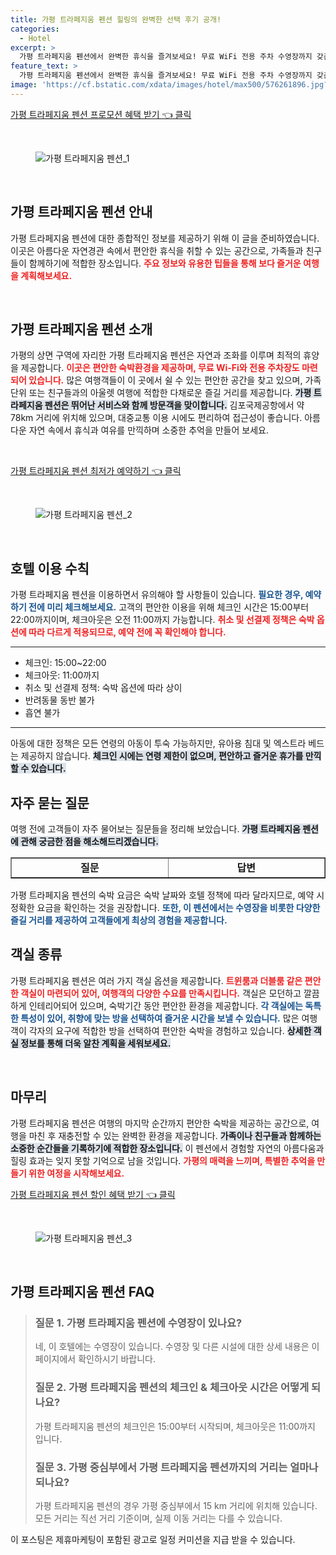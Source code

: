 ```yaml
---
title: 가평 트라페지움 펜션 힐링의 완벽한 선택 후기 공개!
categories:
  - Hotel
excerpt: >
  가평 트라페지움 펜션에서 완벽한 휴식을 즐겨보세요! 무료 WiFi 전용 주차 수영장까지 갖춘 이 멋진 공간이 여러분을 기다립니다. 체크인 15시부터 체크아웃 11시까지 가능하며 반려동물과 흡연은 금지입니다. 지금 예약하고 즐거운 시간을 만끽하세요!
feature_text: >
  가평 트라페지움 펜션에서 완벽한 휴식을 즐겨보세요! 무료 WiFi 전용 주차 수영장까지 갖춘 이 멋진 공간이 여러분을 기다립니다. 체크인 15시부터 체크아웃 11시까지 가능하며 반려동물과 흡연은 금지입니다. 지금 예약하고 즐거운 시간을 만끽하세요!
image: 'https://cf.bstatic.com/xdata/images/hotel/max500/576261896.jpg?k=3d3606b6fd6f83aea698d95a9ab85fd01c4b5605faca3ea7439e65f6d699a025&o=&hp=1'
---
```


<p><a class="modoo-button" href="https://tinyurl.com/25s9l9bh" rel="nofollow noopener">가평 트라페지움 펜션 프로모션 혜택 받기 👈 클릭</a></p><br/>
<figure class="image"><img alt="가평 트라페지움 펜션_1" src="https://cf.bstatic.com/xdata/images/hotel/max1024x768/576261894.jpg?k=5b56eed4eeac615036f1268490f8018f5eb7c5e0036edc710ef05c06337a7ecb&amp;o=&amp;hp=1"/></figure><br/>
<h2 data-ke-size="size26" id="가평-트라페지움-펜션-목차">가평 트라페지움 펜션 안내</h2>
<p data-ke-size="size16">가평 트라페지움 펜션에 대한 종합적인 정보를 제공하기 위해 이 글을 준비하였습니다. 이곳은 아름다운 자연경관 속에서 편안한 휴식을 취할 수 있는 공간으로, 가족들과 친구들이 함께하기에 적합한 장소입니다. <b><span style="color: #ee2323;">주요 정보와 유용한 팁들을 통해 보다 즐거운 여행을 계획해보세요.</span></b></p>
<p data-ke-size="size16"> </p>
<h2 data-ke-size="size23" id="가평-트라페지움-펜션-소개">가평 트라페지움 펜션 소개</h2>
<p data-ke-size="size16">가평의 상면 구역에 자리한 가평 트라페지움 펜션은 자연과 조화를 이루며 최적의 휴양을 제공합니다. <b><span style="color: #ee2323;">이곳은 편안한 숙박환경을 제공하며, 무료 Wi-Fi와 전용 주차장도 마련되어 있습니다.</span></b> 많은 여행객들이 이 곳에서 쉴 수 있는 편안한 공간을 찾고 있으며, 가족 단위 또는 친구들과의 아울렛 여행에 적합한 다채로운 즐길 거리를 제공합니다. <b><span style="background-color: #21538527;">가평 트라페지움 펜션은 뛰어난 서비스와 함께 방문객을 맞이합니다.</span></b> 김포국제공항에서 약 78km 거리에 위치해 있으며, 대중교통 이용 시에도 편리하여 접근성이 좋습니다. 아름다운 자연 속에서 휴식과 여유를 만끽하며 소중한 추억을 만들어 보세요.</p>
<p data-ke-size="size16"> </p>
<p><a class="modoo-button" href="https://tinyurl.com/25s9l9bh" rel="nofollow noopener">가평 트라페지움 펜션 최저가 예약하기 👈 클릭</a></p><br/>
<figure class="image"><img alt="가평 트라페지움 펜션_2" src="https://cf.bstatic.com/xdata/images/hotel/max500/576261896.jpg?k=3d3606b6fd6f83aea698d95a9ab85fd01c4b5605faca3ea7439e65f6d699a025&amp;o=&amp;hp=1"/></figure><br/>
<h2 data-ke-size="size23" id="가평-트라페지움-펜션-이용-수칙">호텔 이용 수칙</h2>
<p data-ke-size="size16">가평 트라페지움 펜션을 이용하면서 유의해야 할 사항들이 있습니다. <b><span style="color: #1a5490;">필요한 경우, 예약하기 전에 미리 체크해보세요.</span></b> 고객의 편안한 이용을 위해 체크인 시간은 15:00부터 22:00까지이며, 체크아웃은 오전 11:00까지 가능합니다. <b><span style="color: #ee2323;">취소 및 선결제 정책은 숙박 옵션에 따라 다르게 적용되므로, 예약 전에 꼭 확인해야 합니다.</span></b></p>
<hr contenteditable="false" data-ke-style="style5" data-ke-type="horizontalRule"/>
<ul data-ke-list-type="disc" style="list-style-type: disc;">
<li>체크인: 15:00~22:00</li>
<li>체크아웃: 11:00까지</li>
<li>취소 및 선결제 정책: 숙박 옵션에 따라 상이</li>
<li>반려동물 동반 불가</li>
<li>흡연 불가</li>
</ul>
<hr contenteditable="false" data-ke-style="style5" data-ke-type="horizontalRule"/>
<p data-ke-size="size16">아동에 대한 정책은 모든 연령의 아동이 투숙 가능하지만, 유아용 침대 및 엑스트라 베드는 제공하지 않습니다. <b><span style="background-color: #21538527;">체크인 시에는 연령 제한이 없으며, 편안하고 즐거운 휴가를 만끽할 수 있습니다.</span></b></p>
<h2 data-ke-size="size23" id="가평-트라페지움-펜션-자주-묻는-질문">자주 묻는 질문</h2>
<p data-ke-size="size16">여행 전에 고객들이 자주 물어보는 질문들을 정리해 보았습니다. <b><span style="background-color: #21538527;">가평 트라페지움 펜션에 관해 궁금한 점을 해소해드리겠습니다.</span></b></p>
<table border="1" data-ke-align="alignLeft" data-ke-style="style16" style="border-collapse: collapse; width: 100%; height: 34px;">
<tbody>
<tr style="height: 17px;">
<td style="width: 50%; text-align: center; height: 17px;"><b>질문</b></td>
<td style="width: 50%; text-align: center; height: 17px;"><b>답변</b></td>
</tr>
<tr style="height: 17px;">
<td style="width: 50%; text-align: center; height: 17px;">가평 트라페지움 펜션에 수영장이 있나요?</td>
<td style="width: 50%; text-align: center; height: 17px;">네, 이 호텔에는 수영장이 있습니다.</td>
</tr>
<tr>
<td style="width: 50%; text-align: center;">체크인 및 체크아웃 시간은 어떻게 되나요?</td>
<td style="width: 50%; text-align: center;">체크인은 15:00부터, 체크아웃은 11:00까지입니다.</td>
</tr>
<tr>
<td style="width: 50%; text-align: center;">가평 중심부와의 거리?</td>
<td style="width: 50%; text-align: center;">15km 거리에 위치해 있습니다.</td>
</tr>
</tbody>
</table>
<p data-ke-size="size16">가평 트라페지움 펜션의 숙박 요금은 숙박 날짜와 호텔 정책에 따라 달라지므로, 예약 시 정확한 요금을 확인하는 것을 권장합니다. <b><span style="color: #1a5490;">또한, 이 펜션에서는 수영장을 비롯한 다양한 즐길 거리를 제공하여 고객들에게 최상의 경험을 제공합니다.</span></b></p>
<h2 data-ke-size="size23" id="가평-트라페지움-펜션-객실-종류">객실 종류</h2>
<p data-ke-size="size16">가평 트라페지움 펜션은 여러 가지 객실 옵션을 제공합니다. <b><span style="color: #ee2323;">트윈룸과 더블룸 같은 편안한 객실이 마련되어 있어, 여행객의 다양한 수요를 만족시킵니다.</span></b> 객실은 모던하고 깔끔하게 인테리어되어 있으며, 숙박기간 동안 편안한 환경을 제공합니다. <b><span style="color: #1a5490;">각 객실에는 독특한 특성이 있어, 취향에 맞는 방을 선택하여 즐거운 시간을 보낼 수 있습니다.</span></b> 많은 여행객이 각자의 요구에 적합한 방을 선택하여 편안한 숙박을 경험하고 있습니다. <b><span style="background-color: #21538527;">상세한 객실 정보를 통해 더욱 알찬 계획을 세워보세요.</span></b></p>
<p data-ke-size="size16"> </p>
<h2 data-ke-size="size26" id="가평-트라페지움-펜션-마무리">마무리</h2>
<p data-ke-size="size16">가평 트라페지움 펜션은 여행의 마지막 순간까지 편안한 숙박을 제공하는 공간으로, 여행을 마친 후 재충전할 수 있는 완벽한 환경을 제공합니다. <b><span style="background-color: #21538527;">가족이나 친구들과 함께하는 소중한 순간들을 기록하기에 적합한 장소입니다.</span></b> 이 펜션에서 경험할 자연의 아름다움과 힐링 효과는 잊지 못할 기억으로 남을 것입니다. <b><span style="color: #ee2323;">가평의 매력을 느끼며, 특별한 추억을 만들기 위한 여정을 시작해보세요.</span></b></p>
<p><a class="modoo-button" href="https://tinyurl.com/25s9l9bh" rel="nofollow noopener">가평 트라페지움 펜션 할인 혜택 받기 👈 클릭</a></p><br>

<figure class="image"><img src="https://cf.bstatic.com/xdata/images/hotel/max500/544240928.jpg?k=56fe609a80b0312f5af48db86ce0a09dbe61ea08ae42f7ebf9b271d62a2b3ce5&o=&hp=1" alt="가평 트라페지움 펜션_3"></figure><br>
<h2 id="가평 트라페지움 펜션_FAQ">가평 트라페지움 펜션 FAQ</h2>
<div itemscope="" itemtype="https://schema.org/FAQPage"> 
<blockquote> 
<div itemscope="" itemprop="mainEntity" itemtype="https://schema.org/Question"> 
<h3 id="질문_1" itemprop="name">질문 1. 가평 트라페지움 펜션에 수영장이 있나요?</h3> 
<div itemscope="" itemprop="acceptedAnswer" itemtype="https://schema.org/Answer"> 
<span itemprop="text"> 
<p>네, 이 호텔에는 수영장이 있습니다. 수영장 및 다른 시설에 대한 상세 내용은 이 페이지에서 확인하시기 바랍니다.</p> 
</span> 
</div> 
</div> 

<div itemscope="" itemprop="mainEntity" itemtype="https://schema.org/Question"> 
<h3 id="질문_2" itemprop="name">질문 2. 가평 트라페지움 펜션의 체크인 & 체크아웃 시간은 어떻게 되나요?</h3> 
<div itemscope="" itemprop="acceptedAnswer" itemtype="https://schema.org/Answer"> 
<span itemprop="text"> 
<p>가평 트라페지움 펜션의 체크인은 15:00부터 시작되며, 체크아웃은 11:00까지 입니다.</p> 
</span> 
</div> 
</div> 

<div itemscope="" itemprop="mainEntity" itemtype="https://schema.org/Question"> 
<h3 id="질문_3" itemprop="name">질문 3. 가평 중심부에서 가평 트라페지움 펜션까지의 거리는 얼마나 되나요?</h3> 
<div itemscope="" itemprop="acceptedAnswer" itemtype="https://schema.org/Answer"> 
<span itemprop="text"> 
<p>가평 트라페지움 펜션의 경우 가평 중심부에서 15 km 거리에 위치해 있습니다. 모든 거리는 직선 거리 기준이며, 실제 이동 거리는 다를 수 있습니다.</p> 
</span> 
</div> 
</div> 
</blockquote> 
</div><p>이 포스팅은 제휴마케팅이 포함된 광고로 일정 커미션을 지급 받을 수 있습니다.</p>

